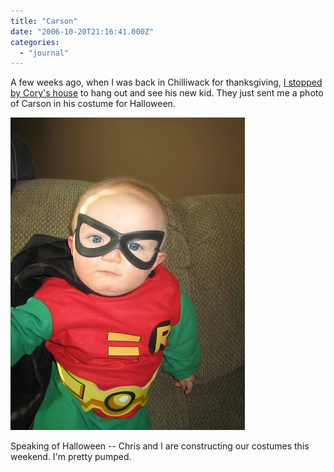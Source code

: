 ```yaml
---
title: "Carson"
date: "2006-10-20T21:16:41.000Z"
categories: 
  - "journal"
---
```


A few weeks ago, when I was back in Chilliwack for thanksgiving, [I stopped by Cory's house](http://www.migratorynerd.com/index.php/archives/114) to hang out and see his new kid. They just sent me a photo of Carson in his costume for Halloween.

[![Robin](images/274840633_7d3ef8e986.jpg)](http://www.flickr.com/photos/duanestorey/274840633/)

Speaking of Halloween -- Chris and I are constructing our costumes this weekend. I'm pretty pumped.
